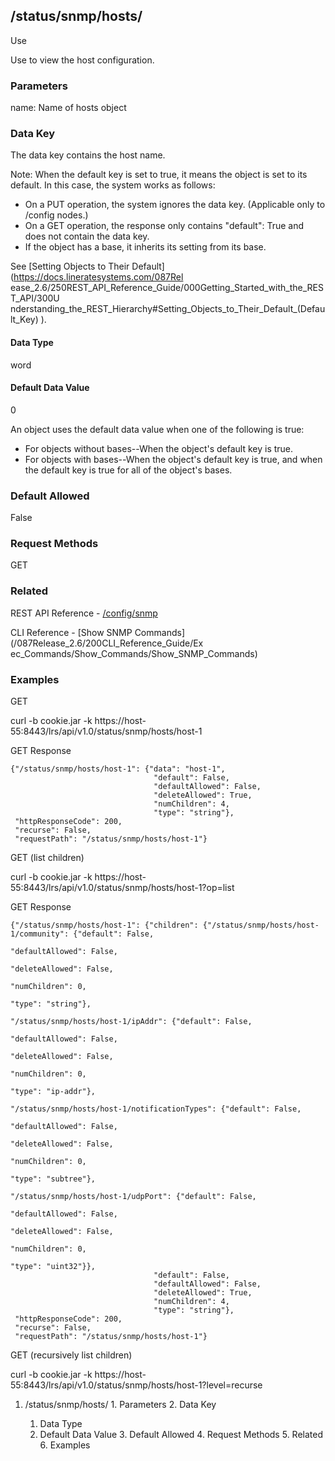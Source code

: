 ## /status/snmp/hosts/<name>

Use

Use to view the host configuration.

### Parameters

name: Name of hosts object

### Data Key

The data key contains the host name.

Note: When the default key is set to true, it means the object is set to its
default. In this case, the system works as follows:

  * On a PUT operation, the system ignores the data key. (Applicable only to /config nodes.)
  * On a GET operation, the response only contains "default": True and does not contain the data key.
  * If the object has a base, it inherits its setting from its base.

See [Setting Objects to Their Default](https://docs.lineratesystems.com/087Rel
ease_2.6/250REST_API_Reference_Guide/000Getting_Started_with_the_REST_API/300U
nderstanding_the_REST_Hierarchy#Setting_Objects_to_Their_Default_(Default_Key)
).

#### Data Type

word

#### Default Data Value

0

An object uses the default data value when one of the following is true:

  * For objects without bases--When the object's default key is true.
  * For objects with bases--When the object's default key is true, and when the default key is true for all of the object's bases.

### Default Allowed

False

### Request Methods

GET

### Related

REST API Reference -
[/config/snmp](/087Release_2.6/250REST_API_Reference_Guide/status/snmp)

CLI Reference - [Show SNMP Commands](/087Release_2.6/200CLI_Reference_Guide/Ex
ec_Commands/Show_Commands/Show_SNMP_Commands)

### Examples

GET

curl -b cookie.jar -k
https://host-55:8443/lrs/api/v1.0/status/snmp/hosts/host-1

GET Response

    
    
    {"/status/snmp/hosts/host-1": {"data": "host-1",
                                    "default": False,
                                    "defaultAllowed": False,
                                    "deleteAllowed": True,
                                    "numChildren": 4,
                                    "type": "string"},
     "httpResponseCode": 200,
     "recurse": False,
     "requestPath": "/status/snmp/hosts/host-1"}
    

GET (list children)

curl -b cookie.jar -k
https://host-55:8443/lrs/api/v1.0/status/snmp/hosts/host-1?op=list

GET Response

    
    
    {"/status/snmp/hosts/host-1": {"children": {"/status/snmp/hosts/host-1/community": {"default": False,
                                                                                           "defaultAllowed": False,
                                                                                           "deleteAllowed": False,
                                                                                           "numChildren": 0,
                                                                                           "type": "string"},
                                                  "/status/snmp/hosts/host-1/ipAddr": {"default": False,
                                                                                        "defaultAllowed": False,
                                                                                        "deleteAllowed": False,
                                                                                        "numChildren": 0,
                                                                                        "type": "ip-addr"},
                                                  "/status/snmp/hosts/host-1/notificationTypes": {"default": False,
                                                                                                   "defaultAllowed": False,
                                                                                                   "deleteAllowed": False,
                                                                                                   "numChildren": 0,
                                                                                                   "type": "subtree"},
                                                  "/status/snmp/hosts/host-1/udpPort": {"default": False,
                                                                                         "defaultAllowed": False,
                                                                                         "deleteAllowed": False,
                                                                                         "numChildren": 0,
                                                                                         "type": "uint32"}},
                                    "default": False,
                                    "defaultAllowed": False,
                                    "deleteAllowed": True,
                                    "numChildren": 4,
                                    "type": "string"},
     "httpResponseCode": 200,
     "recurse": False,
     "requestPath": "/status/snmp/hosts/host-1"}
    

GET (recursively list children)

curl -b cookie.jar -k
https://host-55:8443/lrs/api/v1.0/status/snmp/hosts/host-1?level=recurse

  1. /status/snmp/hosts/<name>
    1. Parameters
    2. Data Key
      1. Data Type
      2. Default Data Value
    3. Default Allowed
    4. Request Methods
    5. Related
    6. Examples

